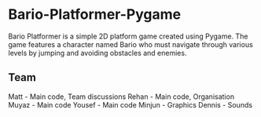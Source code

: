 # Bario-Platformer-Pygame
Bario Platformer is a simple 2D platform game created using Pygame. The game features a character named Bario who must navigate through various levels by jumping and avoiding obstacles and enemies.

## Team
Matt - Main code, Team discussions
Rehan - Main code, Organisation
Muyaz - Main code
Yousef - Main code
Minjun - Graphics
Dennis - Sounds


